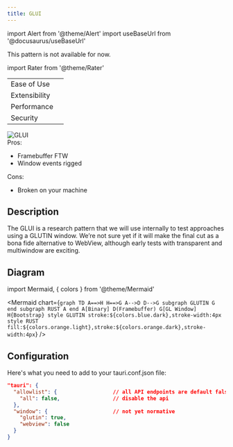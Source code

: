 ```yaml
---
title: GLUI
---
```


import Alert from '@theme/Alert'
import useBaseUrl from '@docusaurus/useBaseUrl'

<Alert type="warning" icon="info-alt" title="Please note">
This pattern is not available for now.
</Alert>

import Rater from '@theme/Rater'

<div className="row">
  <div className="col col--4">
    <table>
      <tr>
        <td>Ease of Use</td>
        <td><Rater value="0"/></td>
      </tr>
      <tr>
        <td>Extensibility</td>
        <td><Rater value="0"/></td>
      </tr>
      <tr>
        <td>Performance</td>
        <td><Rater value="5"/></td>
      </tr>
      <tr>
        <td>Security</td>
        <td><Rater value="0"/></td>
      </tr>
    </table>
  </div>
  <div className="col col--4 pattern-logo">
    <img src={useBaseUrl('img/patterns/GLUI.png')} alt="GLUI" />
  </div>
  <div className="col col--4">
    Pros:
    <ul>
      <li>Framebuffer FTW</li>
      <li>Window events rigged</li>
    </ul>
    Cons:
    <ul>
      <li>Broken on your machine</li>
    </ul>
  </div>
</div>

## Description

The GLUI is a research pattern that we will use internally to test approaches using a GLUTIN window. We’re not sure yet if it will make the final cut as a bona fide alternative to WebView, although early tests with transparent and multiwindow are exciting.

## Diagram

import Mermaid, { colors } from '@theme/Mermaid'

<Mermaid chart={`graph TD
      A==>H
      H==>G
      A-->D
      D-->G
      subgraph GLUTIN
      G
      end
      subgraph RUST
      A
      end
      A[Binary]
      D(Framebuffer)
      G[GL Window]
      H{Bootstrap}
      style GLUTIN stroke:${colors.blue.dark},stroke-width:4px
      style RUST fill:${colors.orange.light},stroke:${colors.orange.dark},stroke-width:4px`} />


## Configuration

Here's what you need to add to your tauri.conf.json file:
```json
"tauri": {
  "allowlist": {                  // all API endpoints are default false
    "all": false,                 // disable the api
  },
  "window": {                     // not yet normative
    "glutin": true,
    "webview": false
  }
}
```
